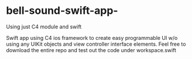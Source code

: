 # bell-sound-swift-app-
Using just C4 module and swift

Swift app using C4 ios framework to create easy programmable UI w/o using any UIKit objects and view controller interface elements.  Feel free to download the entire repo and test out the code under workspace.swift
